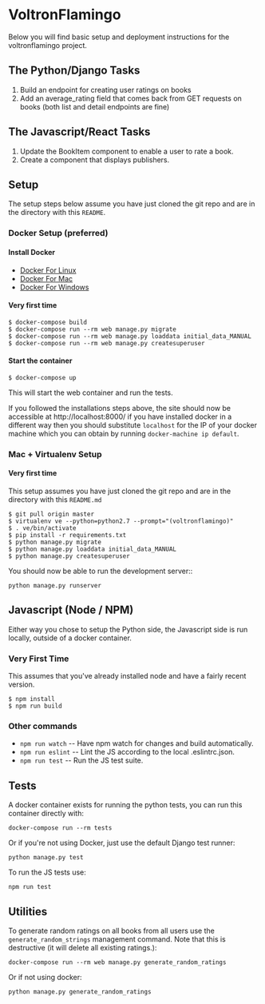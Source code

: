# VoltronFlamingo
Below you will find basic setup and deployment instructions for the voltronflamingo project.

## The Python/Django Tasks
1. Build an endpoint for creating user ratings on books
2. Add an average_rating field that comes back from GET requests on books (both list and detail endpoints are fine)

## The Javascript/React Tasks
1. Update the BookItem component to enable a user to rate a book.
2. Create a component that displays publishers.

## Setup

The setup steps below assume you have just cloned the git repo and are in the directory with this `README`.

### Docker Setup (preferred)

#### Install Docker

* [Docker For Linux](https://docs.docker.com/engine/installation/linux/ubuntu/)
* [Docker For Mac](https://docs.docker.com/docker-for-mac/)
* [Docker For Windows](https://docs.docker.com/docker-for-windows/)

#### Very first time

```
$ docker-compose build
$ docker-compose run --rm web manage.py migrate
$ docker-compose run --rm web manage.py loaddata initial_data_MANUAL
$ docker-compose run --rm web manage.py createsuperuser
```

#### Start the container

`$ docker-compose up`

This will start the web container and run the tests.

If you followed the installations steps above, the site should now be accessible at http://localhost:8000/ if you have installed docker in a different way then you should substitute `localhost` for the IP of your docker machine which you can obtain by running `docker-machine ip default`.

### Mac + Virtualenv Setup

#### Very first time

This setup assumes you have just cloned the git repo and are in the directory with this `README.md`

```
$ git pull origin master
$ virtualenv ve --python=python2.7 --prompt="(voltronflamingo)"
$ . ve/bin/activate
$ pip install -r requirements.txt
$ python manage.py migrate
$ python manage.py loaddata initial_data_MANUAL
$ python manage.py createsuperuser
```

You should now be able to run the development server::

 `python manage.py runserver`

## Javascript (Node / NPM)

Either way you chose to setup the Python side, the Javascript side is run locally, outside of a docker container.

### Very First Time

This assumes that you've already installed node and have a fairly recent version.

```
$ npm install
$ npm run build
```

### Other commands

* `npm run watch` -- Have npm watch for changes and build automatically.
* `npm run eslint` -- Lint the JS according to the local .eslintrc.json.
* `npm run test` -- Run the JS test suite.

## Tests

A docker container exists for running the python tests, you can run this container directly with:

`docker-compose run --rm tests`

Or if you're not using Docker, just use the default Django test runner:

`python manage.py test`

To run the JS tests use:

`npm run test`

## Utilities
To generate random ratings on all books from all users use the `generate_random_strings` management command. Note that this is destructive (it will delete all existing ratings.):

`docker-compose run --rm web manage.py generate_random_ratings`

Or if not using docker:

`python manage.py generate_random_ratings`
